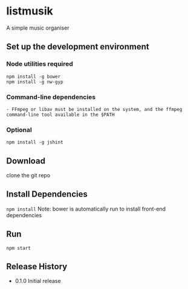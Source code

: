 listmusik
=========

A simple music organiser

## Set up the development environment
  
  ### Node utilities required
  ```
  npm install -g bower
  npm install -g nw-gyp
  ```
  ### Command-line dependencies
    - FFmpeg or libav must be installed on the system, and the ffmpeg command-line tool available in the $PATH
  
  ### Optional
  ```
  npm install -g jshint
  ```

## Download

  clone the git repo
  
## Install Dependencies

  ```npm install```
  Note: bower is automatically run to install front-end dependencies

## Run

  ```npm start```

## Release History

* 0.1.0 Initial release
